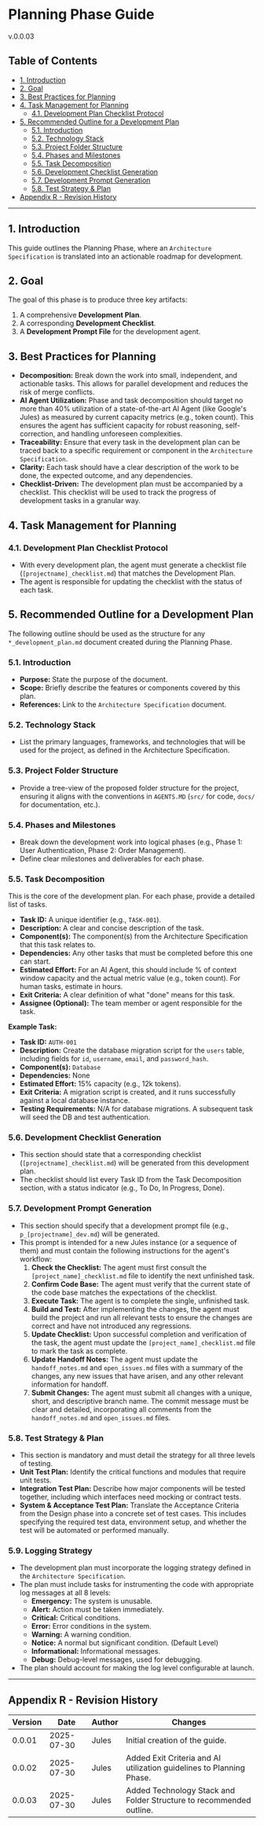 # Planning Phase Guide
v.0.0.03

## Table of Contents
- [1. Introduction](#1-introduction)
- [2. Goal](#2-goal)
- [3. Best Practices for Planning](#3-best-practices-for-planning)
- [4. Task Management for Planning](#4-task-management-for-planning)
  - [4.1. Development Plan Checklist Protocol](#41-development-plan-checklist-protocol)
- [5. Recommended Outline for a Development Plan](#5-recommended-outline-for-a-development-plan)
  - [5.1. Introduction](#51-introduction)
  - [5.2. Technology Stack](#52-technology-stack)
  - [5.3. Project Folder Structure](#53-project-folder-structure)
  - [5.4. Phases and Milestones](#54-phases-and-milestones)
  - [5.5. Task Decomposition](#55-task-decomposition)
  - [5.6. Development Checklist Generation](#56-development-checklist-generation)
  - [5.7. Development Prompt Generation](#57-development-prompt-generation)
  - [5.8. Test Strategy & Plan](#58-test-strategy--plan)
- [Appendix R - Revision History](#appendix-r---revision-history)

---

## 1. Introduction
This guide outlines the Planning Phase, where an `Architecture Specification` is translated into an actionable roadmap for development.

## 2. Goal
The goal of this phase is to produce three key artifacts:
1.  A comprehensive **Development Plan**.
2.  A corresponding **Development Checklist**.
3.  A **Development Prompt File** for the development agent.

## 3. Best Practices for Planning
- **Decomposition:** Break down the work into small, independent, and actionable tasks. This allows for parallel development and reduces the risk of merge conflicts.
- **AI Agent Utilization:** Phase and task decomposition should target no more than 40% utilization of a state-of-the-art AI Agent (like Google's Jules) as measured by current capacity metrics (e.g., token count). This ensures the agent has sufficient capacity for robust reasoning, self-correction, and handling unforeseen complexities.
- **Traceability:** Ensure that every task in the development plan can be traced back to a specific requirement or component in the `Architecture Specification`.
- **Clarity:** Each task should have a clear description of the work to be done, the expected outcome, and any dependencies.
- **Checklist-Driven:** The development plan must be accompanied by a checklist. This checklist will be used to track the progress of development tasks in a granular way.

## 4. Task Management for Planning
### 4.1. Development Plan Checklist Protocol
- With every development plan, the agent must generate a checklist file (`[projectname]_checklist.md`) that matches the Development Plan.
- The agent is responsible for updating the checklist with the status of each task.

## 5. Recommended Outline for a Development Plan
The following outline should be used as the structure for any `*_development_plan.md` document created during the Planning Phase.

### 5.1. Introduction
- **Purpose:** State the purpose of the document.
- **Scope:** Briefly describe the features or components covered by this plan.
- **References:** Link to the `Architecture Specification` document.

### 5.2. Technology Stack
- List the primary languages, frameworks, and technologies that will be used for the project, as defined in the Architecture Specification.

### 5.3. Project Folder Structure
- Provide a tree-view of the proposed folder structure for the project, ensuring it aligns with the conventions in `AGENTS.MD` (`src/` for code, `docs/` for documentation, etc.).

### 5.4. Phases and Milestones
- Break down the development work into logical phases (e.g., Phase 1: User Authentication, Phase 2: Order Management).
- Define clear milestones and deliverables for each phase.

### 5.5. Task Decomposition
This is the core of the development plan. For each phase, provide a detailed list of tasks.

- **Task ID:** A unique identifier (e.g., `TASK-001`).
- **Description:** A clear and concise description of the task.
- **Component(s):** The component(s) from the Architecture Specification that this task relates to.
- **Dependencies:** Any other tasks that must be completed before this one can start.
- **Estimated Effort:** For an AI Agent, this should include % of context window capacity and the actual metric value (e.g., token count). For human tasks, estimate in hours.
- **Exit Criteria:** A clear definition of what "done" means for this task.
- **Assignee (Optional):** The team member or agent responsible for the task.

**Example Task:**
- **Task ID:** `AUTH-001`
- **Description:** Create the database migration script for the `users` table, including fields for `id`, `username`, `email`, and `password_hash`.
- **Component(s):** `Database`
- **Dependencies:** None
- **Estimated Effort:** 15% capacity (e.g., 12k tokens).
- **Exit Criteria:** A migration script is created, and it runs successfully against a local database instance.
- **Testing Requirements:** N/A for database migrations. A subsequent task will seed the DB and test authentication.

### 5.6. Development Checklist Generation
- This section should state that a corresponding checklist (`[projectname]_checklist.md`) will be generated from this development plan.
- The checklist should list every Task ID from the Task Decomposition section, with a status indicator (e.g., To Do, In Progress, Done).

### 5.7. Development Prompt Generation
- This section should specify that a development prompt file (e.g., `p_[projectname]_dev.md`) will be generated.
- This prompt is intended for a new Jules instance (or a sequence of them) and must contain the following instructions for the agent's workflow:
  1.  **Check the Checklist:** The agent must first consult the `[project_name]_checklist.md` file to identify the next unfinished task.
  2.  **Confirm Code Base:** The agent must verify that the current state of the code base matches the expectations of the checklist.
  3.  **Execute Task:** The agent is to complete the single, unfinished task.
  4.  **Build and Test:** After implementing the changes, the agent must build the project and run all relevant tests to ensure the changes are correct and have not introduced any regressions.
  5.  **Update Checklist:** Upon successful completion and verification of the task, the agent must update the `[project_name]_checklist.md` file to mark the task as complete.
  6.  **Update Handoff Notes:** The agent must update the `handoff_notes.md` and `open_issues.md` files with a summary of the changes, any new issues that have arisen, and any other relevant information for handoff.
  7.  **Submit Changes:** The agent must submit all changes with a unique, short, and descriptive branch name. The commit message must be clear and detailed, incorporating all comments from the `handoff_notes.md` and `open_issues.md` files.

### 5.8. Test Strategy & Plan
- This section is mandatory and must detail the strategy for all three levels of testing.
- **Unit Test Plan:** Identify the critical functions and modules that require unit tests.
- **Integration Test Plan:** Describe how major components will be tested together, including which interfaces need mocking or contract tests.
- **System & Acceptance Test Plan:** Translate the Acceptance Criteria from the Design phase into a concrete set of test cases. This includes specifying the required test data, environment setup, and whether the test will be automated or performed manually.

### 5.9. Logging Strategy
- The development plan must incorporate the logging strategy defined in the `Architecture Specification`.
- The plan must include tasks for instrumenting the code with appropriate log messages at all 8 levels:
    - **Emergency:** The system is unusable.
    - **Alert:** Action must be taken immediately.
    - **Critical:** Critical conditions.
    - **Error:** Error conditions in the system.
    - **Warning:** A warning condition.
    - **Notice:** A normal but significant condition. (Default Level)
    - **Informational:** Informational messages.
    - **Debug:** Debug-level messages, used for debugging.
- The plan should account for making the log level configurable at launch.

---

## Appendix R - Revision History
| Version | Date       | Author      | Changes                               |
|---------|------------|-------------|---------------------------------------|
| 0.0.01  | 2025-07-30 | Jules       | Initial creation of the guide.        |
| 0.0.02  | 2025-07-30 | Jules       | Added Exit Criteria and AI utilization guidelines to Planning Phase. |
| 0.0.03  | 2025-07-30 | Jules       | Added Technology Stack and Folder Structure to recommended outline. |
